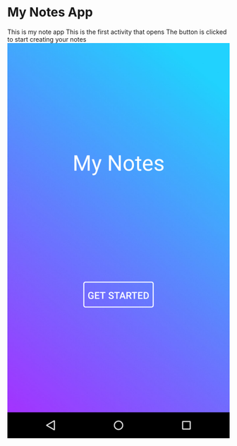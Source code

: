 # My Notes App
This is my note app
This is the first activity that opens
The button is clicked to start creating your notes
![App Image.](Screenshot_1588783693.png)
